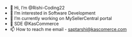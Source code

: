 - 👋 Hi, I’m @Rishi-Coding22
- 👀 I’m interested in Software Development
- 🌱 I’m currently working on MySellerCentral portal
- 💞️ SDE @KasCommerce
- 📫 How to reach me email - saptarshi@kascomerce.com

<!---
Rishi-Coding22/Rishi-Coding22 is a ✨ special ✨ repository because its `README.md` (this file) appears on your GitHub profile.
You can click the Preview link to take a look at your changes.
--->
